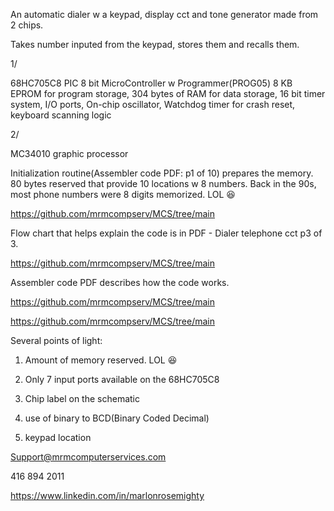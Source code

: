 An automatic dialer w a keypad, display cct and tone generator made from 2 chips.

Takes number inputed from the keypad, stores them and recalls them. 

1/

68HC705C8 
   PIC 8 bit MicroController w Programmer(PROG05)
   8 KB EPROM for program storage,
   304 bytes of RAM for data storage,
   16 bit timer system,
   I/O ports,
   On-chip oscillator,
   Watchdog timer for crash reset,
   keyboard scanning logic
   
   
2/

MC34010
    graphic processor


Initialization routine(Assembler code PDF: p1 of 10) prepares the memory.   80 bytes reserved that provide 10  locations w 8 numbers.    Back in the 90s, most phone numbers were 8 digits memorized. LOL 😆 

https://github.com/mrmcompserv/MCS/tree/main

Flow chart that helps explain the code is in PDF -  Dialer telephone cct p3 of 3.

https://github.com/mrmcompserv/MCS/tree/main

Assembler code PDF describes how the code works. 

https://github.com/mrmcompserv/MCS/tree/main


https://github.com/mrmcompserv/MCS/tree/main


Several points of light:

1. Amount of memory reserved. LOL 😆 

2. Only 7 input ports available on the 68HC705C8

3. Chip label on the schematic

4. use of binary to BCD(Binary Coded Decimal)

5. keypad location

Support@mrmcomputerservices.com

416 894 2011 

https://www.linkedin.com/in/marlonrosemighty